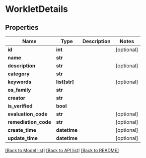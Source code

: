 # WorkletDetails

## Properties
Name | Type | Description | Notes
------------ | ------------- | ------------- | -------------
**id** | **int** |  | [optional] 
**name** | **str** |  | 
**description** | **str** |  | [optional] 
**category** | **str** |  | 
**keywords** | **list[str]** |  | [optional] 
**os_family** | **str** |  | 
**creator** | **str** |  | 
**is_verified** | **bool** |  | 
**evaluation_code** | **str** |  | [optional] 
**remediation_code** | **str** |  | [optional] 
**create_time** | **datetime** |  | [optional] 
**update_time** | **datetime** |  | [optional] 

[[Back to Model list]](../README.md#documentation-for-models) [[Back to API list]](../README.md#documentation-for-api-endpoints) [[Back to README]](../README.md)

